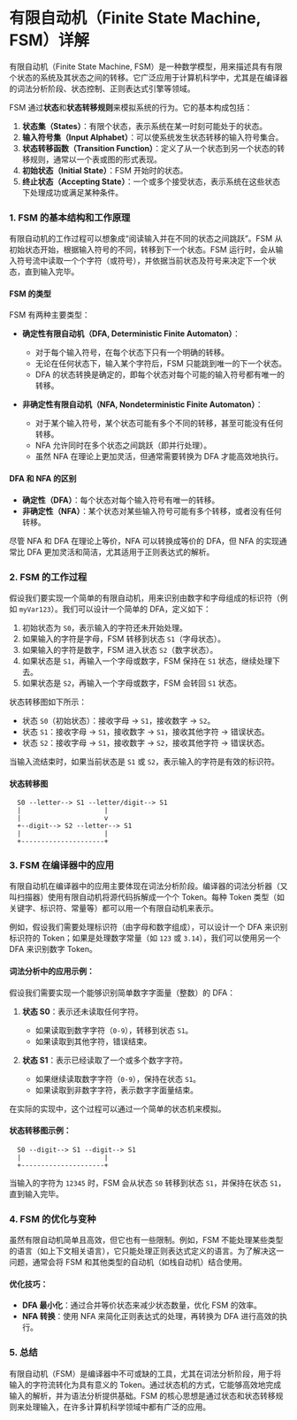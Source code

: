 # 有限自动机（Finite State Machine, FSM）详解

有限自动机（Finite State Machine, FSM）是一种数学模型，用来描述具有有限个状态的系统及其状态之间的转移。它广泛应用于计算机科学中，尤其是在编译器的词法分析阶段、状态控制、正则表达式引擎等领域。

FSM 通过**状态**和**状态转移规则**来模拟系统的行为。它的基本构成包括：

1. **状态集（States）**：有限个状态，表示系统在某一时刻可能处于的状态。
2. **输入符号集（Input Alphabet）**：可以使系统发生状态转移的输入符号集合。
3. **状态转移函数（Transition Function）**：定义了从一个状态到另一个状态的转移规则，通常以一个表或图的形式表现。
4. **初始状态（Initial State）**：FSM 开始时的状态。
5. **终止状态（Accepting State）**：一个或多个接受状态，表示系统在这些状态下处理成功或满足某种条件。

### 1. **FSM 的基本结构和工作原理**

有限自动机的工作过程可以想象成“阅读输入并在不同的状态之间跳跃”。FSM 从初始状态开始，根据输入符号的不同，转移到下一个状态。FSM 运行时，会从输入符号流中读取一个个字符（或符号），并依据当前状态及符号来决定下一个状态，直到输入完毕。

#### **FSM 的类型**

FSM 有两种主要类型：

- **确定性有限自动机（DFA, Deterministic Finite Automaton）**：
  - 对于每个输入符号，在每个状态下只有一个明确的转移。
  - 无论在任何状态下，输入某个字符后，FSM 只能跳到唯一的下一个状态。
  - DFA 的状态转换是确定的，即每个状态对每个可能的输入符号都有唯一的转移。
  
- **非确定性有限自动机（NFA, Nondeterministic Finite Automaton）**：
  - 对于某个输入符号，某个状态可能有多个不同的转移，甚至可能没有任何转移。
  - NFA 允许同时在多个状态之间跳跃（即并行处理）。
  - 虽然 NFA 在理论上更加灵活，但通常需要转换为 DFA 才能高效地执行。

#### **DFA 和 NFA 的区别**
- **确定性（DFA）**：每个状态对每个输入符号有唯一的转移。
- **非确定性（NFA）**：某个状态对某些输入符号可能有多个转移，或者没有任何转移。

尽管 NFA 和 DFA 在理论上等价，NFA 可以转换成等价的 DFA，但 NFA 的实现通常比 DFA 更加灵活和简洁，尤其适用于正则表达式的解析。

### 2. **FSM 的工作过程**

假设我们要实现一个简单的有限自动机，用来识别由数字和字母组成的标识符（例如 `myVar123`）。我们可以设计一个简单的 DFA，定义如下：

1. 初始状态为 `S0`，表示输入的字符还未开始处理。
2. 如果输入的字符是字母，FSM 转移到状态 `S1`（字母状态）。
3. 如果输入的字符是数字，FSM 进入状态 `S2`（数字状态）。
4. 如果状态是 `S1`，再输入一个字母或数字，FSM 保持在 `S1` 状态，继续处理下去。
5. 如果状态是 `S2`，再输入一个字母或数字，FSM 会转回 `S1` 状态。

状态转移图如下所示：

- 状态 `S0`（初始状态）：接收字母 → `S1`，接收数字 → `S2`。
- 状态 `S1`：接收字母 → `S1`，接收数字 → `S1`，接收其他字符 → 错误状态。
- 状态 `S2`：接收字母 → `S1`，接收数字 → `S2`，接收其他字符 → 错误状态。

当输入流结束时，如果当前状态是 `S1` 或 `S2`，表示输入的字符是有效的标识符。

#### **状态转移图**

```
  S0 --letter--> S1 --letter/digit--> S1
  |                     |
  |                     v
  +--digit--> S2 --letter--> S1
  |                     |
  +---------------------+
```

### 3. **FSM 在编译器中的应用**

有限自动机在编译器中的应用主要体现在词法分析阶段。编译器的词法分析器（又叫扫描器）使用有限自动机将源代码拆解成一个个 Token。每种 Token 类型（如关键字、标识符、常量等）都可以用一个有限自动机来表示。

例如，假设我们需要处理标识符（由字母和数字组成），可以设计一个 DFA 来识别标识符的 Token；如果是处理数字常量（如 `123` 或 `3.14`），我们可以使用另一个 DFA 来识别数字 Token。

#### **词法分析中的应用示例：**

假设我们需要实现一个能够识别简单数字字面量（整数）的 DFA：

1. **状态 S0**：表示还未读取任何字符。
   - 如果读取到数字字符（`0-9`），转移到状态 `S1`。
   - 如果读取到其他字符，错误结束。
   
2. **状态 S1**：表示已经读取了一个或多个数字字符。
   - 如果继续读取数字字符（`0-9`），保持在状态 `S1`。
   - 如果读取到非数字字符，表示数字字面量结束。

在实际的实现中，这个过程可以通过一个简单的状态机来模拟。

#### **状态转移图示例：**

```
  S0 --digit--> S1 --digit--> S1
  |                     |
  +---------------------+
```

当输入的字符为 `12345` 时，FSM 会从状态 `S0` 转移到状态 `S1`，并保持在状态 `S1`，直到输入完毕。

### 4. **FSM 的优化与变种**

虽然有限自动机简单且高效，但它也有一些限制。例如，FSM 不能处理某些类型的语言（如上下文相关语言），它只能处理正则表达式定义的语言。为了解决这一问题，通常会将 FSM 和其他类型的自动机（如栈自动机）结合使用。

#### **优化技巧**：

- **DFA 最小化**：通过合并等价状态来减少状态数量，优化 FSM 的效率。
- **NFA 转换**：使用 NFA 来简化正则表达式的处理，再转换为 DFA 进行高效的执行。

### 5. **总结**

有限自动机（FSM）是编译器中不可或缺的工具，尤其在词法分析阶段，用于将输入的字符流转化为具有意义的 Token。通过状态机的方式，它能够高效地完成输入的解析，并为语法分析提供基础。FSM 的核心思想是通过状态和状态转移规则来处理输入，在许多计算机科学领域中都有广泛的应用。
